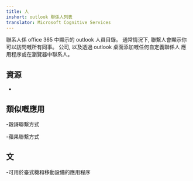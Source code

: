 ```yaml
---
title: 人
inshort: outlook 聯係人列表
translator: Microsoft Cognitive Services
---
```


聯系人係 office 365 中顯示的 outlook 人員目錄。
通常情況下, 聯繫人會顯示你可以訪問嘅所有同事。
公司, 以及透過 outlook 桌面添加嘅任何自定義聯係人
應用程序或在瀏覽器中聯系人。

資源
---------

-   

類似嘅應用
--------------------

-穀謌聯繫方式

-蘋果聯繫方式

文
--------

-可用於臺式機和移動設備的應用程序

